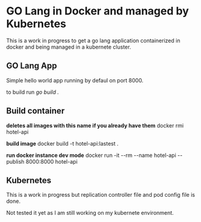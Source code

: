 # GO Lang in Docker and managed by Kubernetes

This is a work in progress to get a go lang application containerized in docker and being managed in a kubernete cluster.

## GO Lang App

Simple hello world app running by defaul on port 8000.

to build run *go build .*

## Build container

**deletes all images with this name if you already have them**
docker rmi hotel-api

**build image**
docker build -t hotel-api:lastest .

**run docker instance dev mode**
docker run -it --rm --name hotel-api --publish 8000:8000 hotel-api

## Kubernetes

This is a work in progress but replication controller file and pod config file is done.

Not tested it yet as I am still working on my kubernete environment. 